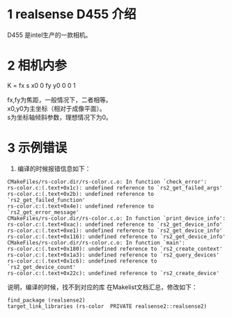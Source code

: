 # 1 realsense D455 介绍
D455 是intel生产的一款相机。

# 2 相机内参
K = fx s x0 
      0 fy y0 
      0 0 1
      
fx,fy为焦距，一般情况下，二者相等。  
x0,y0为主坐标（相对于成像平面）。  
s为坐标轴倾斜参数，理想情况下为0。


# 3 示例错误

1. 编译的时候报错信息如下：
```
CMakeFiles/rs-color.dir/rs-color.c.o: In function `check_error':
rs-color.c:(.text+0x1c): undefined reference to `rs2_get_failed_args'
rs-color.c:(.text+0x2b): undefined reference to `rs2_get_failed_function'
rs-color.c:(.text+0x4e): undefined reference to `rs2_get_error_message'
CMakeFiles/rs-color.dir/rs-color.c.o: In function `print_device_info':
rs-color.c:(.text+0xac): undefined reference to `rs2_get_device_info'
rs-color.c:(.text+0xe1): undefined reference to `rs2_get_device_info'
rs-color.c:(.text+0x116): undefined reference to `rs2_get_device_info'
CMakeFiles/rs-color.dir/rs-color.c.o: In function `main':
rs-color.c:(.text+0x180): undefined reference to `rs2_create_context'
rs-color.c:(.text+0x1a3): undefined reference to `rs2_query_devices'
rs-color.c:(.text+0x1c6): undefined reference to `rs2_get_device_count'
rs-color.c:(.text+0x22c): undefined reference to `rs2_create_device'

```
说明，编译的时候，找不到对应的库
在Makelist文档汇总，修改如下：
```
find_package (realsense2)
target_link_libraries (rs-color  PRIVATE realsense2::realsense2)
```


<!--stackedit_data:
eyJoaXN0b3J5IjpbMjAzNzI2NDM1MSwxNTcyNDY4NDkzLC02Mj
Y5MDU2MzAsLTEyODY5MzQ2MDUsLTE1MzIwMjQ2NjRdfQ==
-->